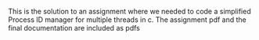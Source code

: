 This is the solution to an assignment where we needed to code a simplified Process ID manager for multiple threads in c. The assignment pdf and the final documentation are included as pdfs
